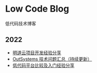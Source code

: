 # Low Code Blog
低代码技术博客

## 2022
- [明道云项目开发经验分享](mingdao-project/)
- [OutSystems 技术问题汇总（持续更新）](outsystems-issues/)
- [低代码平台比较及入门经验分享](platform-comparison/)
